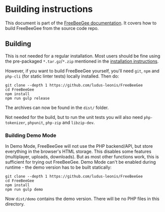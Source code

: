 # Building instructions

This document is part of the [FreeBeeGee documentation](DOCS.md). It covers how to build FreeBeeGee from the source code repo.

## Building

This is not needed for a regular installation. Most users should be fine using the pre-packaged `*.tar.gz`/`*.zip` mentioned in the [installation instructions](INSTALL.md).

However, if you want to build FreeBeeGee yourself, you'll need `git`, `npm` and `php-cli` (for static linter tests) locally installed. Then do:

```
git clone --depth 1 https://github.com/ludus-leonis/FreeBeeGee
cd FreeBeeGee
npm install
npm run gulp release
```

The archives can now be found in the `dist/` folder.

Not needed for the build, but to run the unit tests you will also need `php-tokenizer`, `phpunit`, `php-zip` and `libzip-dev`.

### Building Demo Mode

In Demo Mode, FreeBeeGee will not use the PHP backend/API, but store everything in the browser's HTML storage. This disables some features (multiplayer, uploads, downloads). But as most other functions work, this is sufficient for trying out FreeBeeGee. Demo Mode can't be enabled during runtime - the demo version has to be built statically:

```
git clone --depth 1 https://github.com/ludus-leonis/FreeBeeGee
cd FreeBeeGee
npm install
npm run gulp demo
```

Now `dist/demo` contains the demo version. There will be no PHP files in this directory.
